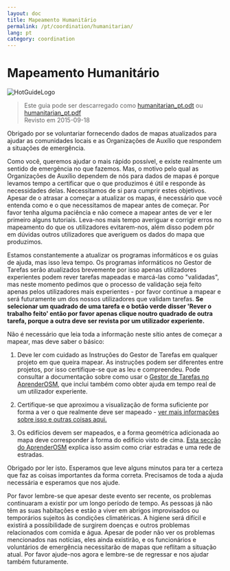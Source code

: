 ```yaml
---
layout: doc
title: Mapeamento Humanitário
permalink: /pt/coordination/humanitarian/
lang: pt
category: coordination
---
```


# Mapeamento Humanitário

![HotGuideLogo](http://hotosm.org/sites/default/themes/hot_theme/logo.png)

> Este guia pode ser descarregado como [humanitarian_pt.odt](/files/humanitarian_pt.odt) ou [humanitarian_pt.pdf](/files/humanitarian_pt.pdf)  
> Revisto em 2015-09-18

Obrigado por se voluntariar fornecendo dados de mapas atualizados para ajudar as comunidades locais e as Organizações de Auxílio que respondem a situações de emergência.  

Como você, queremos ajudar o mais rápido possível, e existe realmente um sentido de emergência no que fazemos. Mas, o motivo pelo qual as Organizações de Auxílio dependem de nós para dados de mapas é porque levamos tempo a certificar que o que produzimos é útil e responde às necessidades delas. Necessitamos de si para cumprir estes objetivos. Apesar de o atrasar a começar a atualizar os mapas, é necessário que você entenda como e o que necessitamos de mapear antes de começar. Por favor tenha alguma paciência e não comece a mapear antes de ver e ler primeiro alguns tutoriais. Leva-nos mais tempo averiguar e corrigir erros no mapeamento do que os utilizadores evitarem-nos, além disso podem pôr em dúvidas outros utilizadores que averiguem os dados do mapa que produzimos.  

Estamos constantemente a atualizar os programas informáticos e os guias de ajuda, mas isso leva tempo. Os programas informáticos no Gestor de Tarefas serão atualizados brevemente por isso apenas utilizadores experientes podem rever tarefas mapeadas e marcá-las como "validadas", mas neste momento pedimos que o processo de validação seja feito apenas pelos utilizadores mais experientes - por favor continue a mapear e será futuramente um dos nossos utilizadores que validam tarefas. **Se selecionar um quadrado de uma tarefa e o botão verde disser 'Rever o trabalho feito' então por favor apenas clique noutro quadrado de outra tarefa, porque a outra deve ser revista por um utilizador experiente.**  

Não é necessário que leia toda a informação neste sítio antes de começar a mapear, mas deve saber o básico:  

1.  Deve ler com cuidado as Instruções do Gestor de Tarefas em qualquer projeto em que queira mapear. As instruções podem ser diferentes entre projetos, por isso certifique-se que as leu e compreendeu. Pode consultar a documentação sobre como usar o [Gestor de Tarefas no AprenderOSM](/pt/coordination/tasking-manager/), que inclui também como obter ajuda em tempo real de um utilizador experiente.  

2.  Certifique-se que aproximou a visualização de forma suficiente por forma a ver o que realmente deve ser mapeado - [ver mais informações sobre isso e outras coisas aqui.](/pt/coordination/remote/)  

3.  Os edifícios devem ser mapeados, e a forma geométrica adicionada ao mapa deve corresponder à forma do edifício visto de cima. [Esta secção do AprenderOSM](/pt/coordination/remote-tracing/) explica isso assim como criar estradas e uma rede de estradas.  

Obrigado por ler isto. Esperamos que leve alguns minutos para ter a certeza que faz as coisas importantes da forma correta. Precisamos de toda a ajuda necessária e esperamos que nos ajude.  

Por favor lembre-se que apesar deste evento ser recente, os problemas continuaram a existir por um longo período de tempo. As pessoas já não têm as suas habitações e estão a viver em abrigos improvisados ou temporários sujeitos às condições climatéricas. A higiene será difícil e existirá a possibilidade de surgirem doenças e outros problemas relacionados com comida e água. Apesar de poder não ver os problemas mencionados nas notícias, eles ainda existirão, e os funcionários e voluntários de emergência necessitarão de mapas que reflitam a situação atual. Por favor ajude-nos agora e lembre-se de regressar e nos ajudar também futuramente. 
